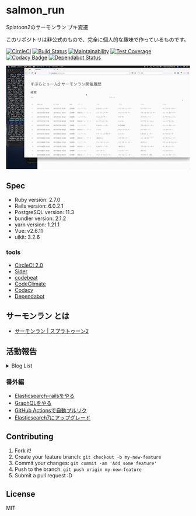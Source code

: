 # salmon_run

Splatoon2のサーモンラン ブキ変遷

このリポジトリは非公式のもので、完全に個人的な趣味で作っているものです。

[![CircleCI](https://circleci.com/gh/YutaGoto/salmon_run.svg?style=svg)](https://circleci.com/gh/YutaGoto/salmon_run)
[![Build Status](https://travis-ci.com/YutaGoto/salmon_run.svg?branch=develop)](https://travis-ci.com/YutaGoto/salmon_run)
[![Maintainability](https://api.codeclimate.com/v1/badges/efb461dcf88ef0f1b7f6/maintainability)](https://codeclimate.com/github/YutaGoto/salmon_run/maintainability)
[![Test Coverage](https://api.codeclimate.com/v1/badges/efb461dcf88ef0f1b7f6/test_coverage)](https://codeclimate.com/github/YutaGoto/salmon_run/test_coverage)
[![Codacy Badge](https://api.codacy.com/project/badge/Grade/18d67d2bb23e488abbf5689766d5876a)](https://www.codacy.com/app/YutaGoto/salmon_run?utm_source=github.com&amp;utm_medium=referral&amp;utm_content=YutaGoto/salmon_run&amp;utm_campaign=Badge_Grade)
[![Dependabot Status](https://api.dependabot.com/badges/status?host=github&repo=YutaGoto/salmon_run)](https://dependabot.com)

![salmon](salmon.gif)

## Spec

*   Ruby version: 2.7.0
*   Rails version: 6.0.2.1
*   PostgreSQL version: 11.3
*   bundler version: 2.1.2
*   yarn version: 1.21.1
*   Vue: v2.6.11
*   uikit: 3.2.6

### tools

*   [CircleCI 2.0](https://circleci.com/)
*   [Sider](https://sider.review/)
*   [codebeat](https://codebeat.co/)
*   [CodeClimate](https://codeclimate.com/)
*   [Codacy](https://www.codacy.com/)
*   [Dependabot](https://dependabot.com/)

## サーモンラン とは

*   [サーモンラン | スプラトゥーン2](https://www.nintendo.co.jp/switch/aab6a/coop/index.html)

## 活動報告

<details>
  <summary>Blog List</summary>
  <ul>
    <li><a href="https://medium.com/@gggooottto/rails5%E3%81%AE%E7%B7%B4%E7%BF%92%E3%82%92%E3%81%97%E3%81%A6%E3%81%84%E3%82%8B%E4%BB%B6-a9b46a0fb6e5" >Rails5の練習をしている件</a></li>
    <li><a href="https://medium.com/@gggooottto/rails5%E3%81%AE%E7%B7%B4%E7%BF%92%E3%82%92%E3%81%97%E3%81%A6%E3%81%84%E3%82%8B%E4%BB%B62-d4fdce635bcc" >Rails5の練習をしている件2</a></li>
    <li><a href="https://medium.com/@gggooottto/rails5%E3%81%AE%E7%B7%B4%E7%BF%92%E3%82%92%E3%81%97%E3%81%A6%E3%81%84%E3%82%8B%E4%BB%B63-40398a24e7b1" >Rails5の練習をしている件3</a></li>
    <li><a href="https://medium.com/@gggooottto/rails5%E3%81%AE%E7%B7%B4%E7%BF%92%E3%82%92%E3%81%97%E3%81%A6%E3%81%84%E3%82%8B%E4%BB%B64-a506426e1f71" >Rails5の練習をしている件4</a></li>
    <li><a href="https://medium.com/@gggooottto/rails5%E3%81%AE%E7%B7%B4%E7%BF%92%E3%82%92%E3%81%97%E3%81%A6%E3%81%84%E3%82%8B%E4%BB%B65-da554d093d73" >Rails5の練習をしている件5</a></li>
    <li><a href="https://medium.com/@gggooottto/rails5%E3%81%AE%E7%B7%B4%E7%BF%92%E3%82%92%E3%81%97%E3%81%A6%E3%81%84%E3%82%8B%E4%BB%B66-f0c80e802560" >Rails5の練習をしている件6</a></li>
    <li><a href="https://medium.com/@gggooottto/rails5%E3%81%AE%E7%B7%B4%E7%BF%92%E3%82%92%E3%81%97%E3%81%A6%E3%81%84%E3%82%8B%E4%BB%B67-d28b7f3dc276" >Rails5の練習をしている件7</a></li>
    <li><a href="https://medium.com/@gggooottto/rails5%E3%81%AE%E7%B7%B4%E7%BF%92%E3%82%92%E3%81%97%E3%81%A6%E3%81%84%E3%82%8B%E4%BB%B68-4fe7a6ff8911" >Rails5の練習をしている件8</a></li>
    <li><a href="https://medium.com/@gggooottto/rails5%E3%81%AE%E7%B7%B4%E7%BF%92%E3%82%92%E3%81%97%E3%81%A6%E3%81%84%E3%82%8B%E4%BB%B69-aa11e2e22193" >Rails5の練習をしている件9</a></li>
    <li><a href="https://medium.com/@gggooottto/rails5%E3%81%AE%E7%B7%B4%E7%BF%92%E3%82%92%E3%81%97%E3%81%A6%E3%81%84%E3%82%8B%E4%BB%B610-9caea56d8ceb" >Rails5の練習をしている件10</a></li>
    <li><a href="https://medium.com/@gggooottto/rails5%E3%81%AE%E7%B7%B4%E7%BF%92%E3%82%92%E3%81%97%E3%81%A6%E3%81%84%E3%82%8B%E4%BB%B611-1a96f0c42c03" >Rails5の練習をしている件11</a></li>
    <li><a href="https://medium.com/@gggooottto/rails5%E3%81%AE%E7%B7%B4%E7%BF%92%E3%82%92%E3%81%97%E3%81%A6%E3%81%84%E3%82%8B%E4%BB%B612-7686dacc71ce" >Rails5の練習をしている件12</a></li>
    <li><a href="https://medium.com/@gggooottto/rails5%E3%81%AE%E7%B7%B4%E7%BF%92%E3%82%92%E3%81%97%E3%81%A6%E3%81%84%E3%82%8B%E4%BB%B613-67761b607bc8" >Rails5の練習をしている件13</a></li>
    <li><a href="https://medium.com/@gggooottto/rails5%E3%81%AE%E7%B7%B4%E7%BF%92%E3%82%92%E3%81%97%E3%81%A6%E3%81%84%E3%82%8B%E4%BB%B614-3fcbd3dd539d" >Rails5の練習をしている件14</a></li>
    <li><a href="https://medium.com/@gggooottto/rails5%E3%81%AE%E7%B7%B4%E7%BF%92%E3%82%92%E3%81%97%E3%81%A6%E3%81%84%E3%82%8B%E4%BB%B615-470ac03a05ae" >Rails5の練習をしている件15</a></li>
    <li><a href="https://medium.com/@gggooottto/rails5%E3%81%AE%E7%B7%B4%E7%BF%92%E3%82%92%E3%81%97%E3%81%A6%E3%81%84%E3%82%8B%E4%BB%B616-23381a85a76" >Rails5の練習をしている件16</a></li>
    <li><a href="https://medium.com/@gggooottto/rails5%E3%81%AE%E7%B7%B4%E7%BF%92%E3%82%92%E3%81%97%E3%81%A6%E3%81%84%E3%82%8B%E4%BB%B617-38ac0566efb6" >Rails5の練習をしている件17</a></li>
    <li><a href="https://medium.com/@gggooottto/rails5%E3%81%AE%E7%B7%B4%E7%BF%92%E3%82%92%E3%81%97%E3%81%A6%E3%81%84%E3%82%8B%E4%BB%B618-2ef4c5f7ef0" >Rails5の練習をしている件18</a></li>
    <li><a href="https://medium.com/@gggooottto/rails5%E3%81%AE%E7%B7%B4%E7%BF%92%E3%82%92%E3%81%97%E3%81%A6%E3%81%84%E3%82%8B%E4%BB%B619-e9ffd5f6ca3" >Rails5の練習をしている件19</a></li>
    <li><a href="https://medium.com/@gggooottto/rails5%E3%81%AE%E7%B7%B4%E7%BF%92%E3%82%92%E3%81%97%E3%81%A6%E3%81%84%E3%82%8B%E4%BB%B620-741f4c7271de" >Rails5の練習をしている件20</a></li>
    <li><a href="https://medium.com/@gggooottto/rails5%E3%81%AE%E7%B7%B4%E7%BF%92%E3%82%92%E3%81%97%E3%81%A6%E3%81%84%E3%82%8B%E4%BB%B621-b6268a088198" >Rails5の練習をしている件21</a></li>
    <li><a href="https://medium.com/@gggooottto/rails5%E3%81%AE%E7%B7%B4%E7%BF%92%E3%82%92%E3%81%97%E3%81%A6%E3%81%84%E3%82%8B%E4%BB%B622-652ba8e4fe1f" >Rails5の練習をしている件22</a></li>
  </ul>
</details>

### 番外編

*   [Elasticsearch-railsをやる](https://medium.com/@gggooottto/elasticsearch-rails%E3%82%92%E3%82%84%E3%82%8B%E8%A8%98%E4%BA%8B-b2e2b3476bc6)
*   [GraphQLをやる](https://medium.com/@gggooottto/graphql%E3%82%92%E3%82%84%E3%82%8B%E8%A8%98%E4%BA%8B-d265c3d88363)
*   [GitHub Actionsで自動プルリク](https://dev.to/yutagoto/github-actions-pullrequest-347l)
*   [Elasticsearch7にアップグレード](https://medium.com/@gggooottto/elasticsearch7%E3%81%AB%E3%82%A2%E3%83%83%E3%83%97%E3%83%87%E3%83%BC%E3%83%88%E3%81%97%E3%81%BE%E3%81%97%E3%81%9F-d6be36073ba8)

## Contributing

1.  Fork it!
2.  Create your feature branch: `git checkout -b my-new-feature`
3.  Commit your changes: `git commit -am 'Add some feature'`
4.  Push to the branch: `git push origin my-new-feature`
5.  Submit a pull request :D

## License

MIT
